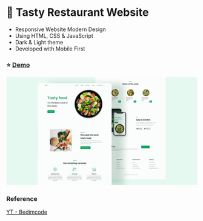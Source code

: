 # :fork_and_knife: Tasty Restaurant Website

- Responsive Website Modern Design
- Using HTML, CSS & JavaScript
- Dark & Light theme
- Developed with Mobile First

### :star: [Demo](https://fakestandard.github.io/responsive-website-design-tasty-restaurant/)

![COVER](./preview.png)

### Reference
[YT - Bedimcode](https://www.youtube.com/watch?v=5RIFrZEjURA)
